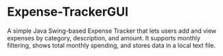 # Expense-TrackerGUI
A simple Java Swing-based Expense Tracker that lets users add and view expenses by category, description, and amount. It supports monthly filtering, shows total monthly spending, and stores data in a local text file.

